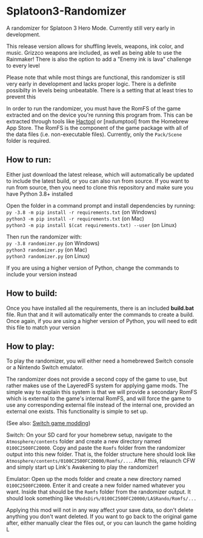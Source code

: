 # Splatoon3-Randomizer
A randomizer for Splatoon 3 Hero Mode. Currently still very early in development.

This release version allows for shuffling levels, weapons, ink color, and music. Grizzco weapons are included, as well as being able to use the Rainmaker! There is also the option to add a "Enemy ink is lava" challenge to every level

Please note that while most things are functional, this randomizer is still very early in development and lacks proper logic. There is a definite possibilty in levels being unbeatable. There is a setting that at least tries to prevent this

In order to run the randomizer, you must have the RomFS of the game extracted and on the device you're running this program from. This can be extracted through tools like [Hactool](https://github.com/SciresM/hactool) or [nxdumptool] from the Homebrew App Store. The RomFS is the component of the game package with all of the data files (i.e. non-executable files). Currently, only the `Pack/Scene` folder is required.

## How to run:

Either just download the latest release, which will automatically be updated to include the latest build, or you can also run from source.
If you want to run from source, then you need to clone this repository and make sure you have Python 3.8+ installed

Open the folder in a command prompt and install dependencies by running:  
`py -3.8 -m pip install -r requirements.txt` (on Windows)  
`python3 -m pip install -r requirements.txt` (on Mac)  
`python3 -m pip install $(cat requirements.txt) --user` (on Linux)

Then run the randomizer with:  
`py -3.8 randomizer.py` (on Windows)  
`python3 randomizer.py` (on Mac)  
`python3 randomizer.py` (on Linux)  

If you are using a higher version of Python, change the commands to include your version instead

## How to build:

Once you have installed all the requirements, there is an included **build.bat** file. Run that and it will automatically enter the commands to create a build. Once again, if you are using a higher version of Python, you will need to edit this file to match your version

## How to play:

To play the randomizer, you will either need a homebrewed Switch console or a Nintendo Switch emulator.

The randomizer does not provide a second copy of the game to use, but rather makes use of the LayeredFS system for applying game mods. The simple way to explain this system is that we will provide a secondary RomFS which is external to the game's internal RomFS, and will force the game to use any corresponding external file instead of the internal one, provided an external one exists. This functionality is simple to set up.

(See also: [Switch game modding](https://nh-server.github.io/switch-guide/extras/game_modding/))

Switch: On your SD card for your homebrew setup, navigate to the `Atmosphere/contents` folder and create a new directory named `0100C2500FC20000`. Copy and paste the `Romfs` folder from the randomizer output into this new folder. That is, the folder structure here should look like `Atmosphere/contents/0100C2500FC20000/Romfs/...`. After this, relaunch CFW and simply start up Link's Awakening to play the randomizer!

Emulator: Open up the mods folder and create a new directory named `0100C2500FC20000`. Enter it and create a new folder named whatever you want. Inside that should be the `Romfs` folder from the randomizer output. It should look something like `%ModsDir%/0100C2500FC20000/LASRando/Romfs/...`

Applying this mod will not in any way affect your save data, so don't delete anything you don't want deleted. If you want to go back to the original game after, either manually clear the files out, or you can launch the game holding L
